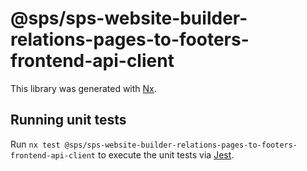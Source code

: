 # @sps/sps-website-builder-relations-pages-to-footers-frontend-api-client

This library was generated with [Nx](https://nx.dev).

## Running unit tests

Run `nx test @sps/sps-website-builder-relations-pages-to-footers-frontend-api-client` to execute the unit tests via [Jest](https://jestjs.io).
